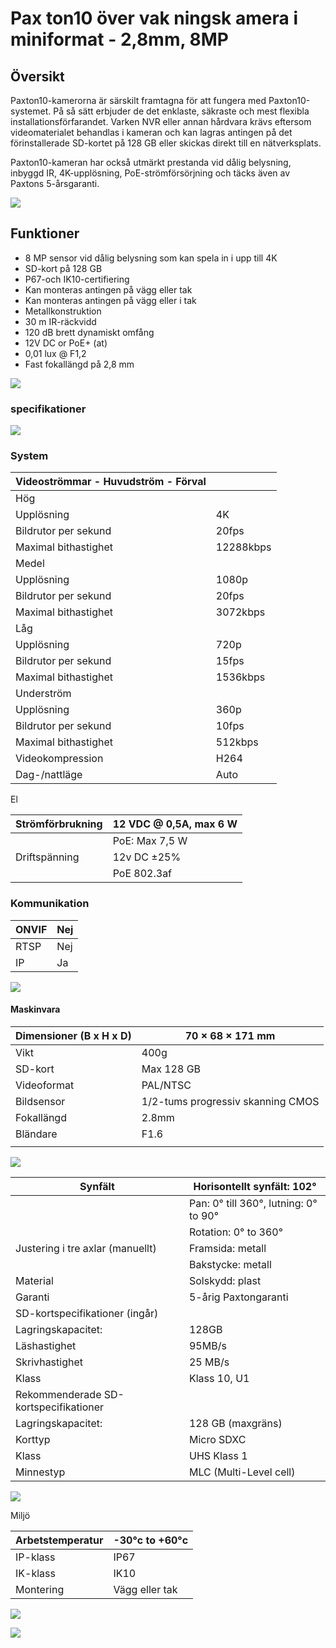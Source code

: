 # Pax ton10 över vak ningsk amera i miniformat - 2,8mm, 8MP

## Översikt

Paxton10-kamerorna är särskilt framtagna för att fungera med Paxton10-systemet. På så sätt erbjuder de det enklaste, säkraste och mest flexibla installationsförfarandet. Varken NVR eller annan hårdvara krävs eftersom videomaterialet behandlas i kameran och kan lagras antingen på det förinstallerade SD-kortet på 128 GB eller skickas direkt till en nätverksplats.

Paxton10-kameran har också utmärkt prestanda vid dålig belysning, inbyggd IR, 4K-upplösning, PoE-strömförsörjning och täcks även av Paxtons 5-årsgaranti.

![](_page_0_Picture_4.jpeg)

## Funktioner

- 8 MP sensor vid dålig belysning som kan spela in i upp till 4K
- SD-kort på 128 GB
- P67-och IK10-certifiering
- Kan monteras antingen på vägg eller tak
- Kan monteras antingen på vägg eller i tak
- Metallkonstruktion
- 30 m IR-räckvidd
- 120 dB brett dynamiskt omfång
- 12V DC or PoE+ (at)
- 0,01 lux @ F1,2
- Fast fokallängd på 2,8 mm

![](_page_0_Figure_17.jpeg)

### specifikationer

![](_page_1_Picture_1.jpeg)

### System

| Videoströmmar - Huvudström - Förval |           |
|-------------------------------------|-----------|
| Hög                                 |           |
| Upplösning                          | 4K        |
| Bildrutor per sekund                | 20fps     |
| Maximal bithastighet                | 12288kbps |
| Medel                               |           |
| Upplösning                          | 1080p     |
| Bildrutor per sekund                | 20fps     |
| Maximal bithastighet                | 3072kbps  |
| Låg                                 |           |
| Upplösning                          | 720p      |
| Bildrutor per sekund                | 15fps     |
| Maximal bithastighet                | 1536kbps  |
| Underström                          |           |
| Upplösning                          | 360p      |
| Bildrutor per sekund                | 10fps     |
| Maximal bithastighet                | 512kbps   |
| Videokompression                    | H264      |
| Dag-/nattläge                       | Auto      |

El

| Strömförbrukning | 12 VDC @ 0,5A, max 6 W |
|------------------|------------------------|
|                  | PoE: Max 7,5 W         |
| Driftspänning    | 12v DC ±25%            |
|                  | PoE 802.3af            |

### Kommunikation

| ONVIF | Nej |
|-------|-----|
| RTSP  | Nej |
| IP    | Ja  |

![](_page_1_Picture_10.jpeg)

#### Maskinvara

| Dimensioner (B x H x D) | 70 × 68 × 171 mm                  |
|-------------------------|-----------------------------------|
| Vikt                    | 400g                              |
| SD-kort                 | Max 128 GB                        |
| Videoformat             | PAL/NTSC                          |
| Bildsensor              | 1/2-tums progressiv skanning CMOS |
| Fokallängd              | 2.8mm                             |
| Bländare                | F1.6                              |
|                         |                                   |

![](_page_2_Picture_0.jpeg)

| Synfält                               | Horisontellt synfält: 102°            |
|---------------------------------------|---------------------------------------|
|                                       | Pan: 0° till 360°, lutning: 0° to 90° |
|                                       | Rotation: 0° to 360°                  |
| Justering i tre axlar (manuellt)      | Framsida: metall                      |
|                                       | Bakstycke: metall                     |
| Material                              | Solskydd: plast                       |
| Garanti                               | 5-årig Paxtongaranti                  |
| SD-kortspecifikationer (ingår)        |                                       |
| Lagringskapacitet:                    | 128GB                                 |
| Läshastighet                          | 95MB/s                                |
| Skrivhastighet                        | 25 MB/s                               |
| Klass                                 | Klass 10, U1                          |
| Rekommenderade SD-kortspecifikationer |                                       |
| Lagringskapacitet:                    | 128 GB (maxgräns)                     |
| Korttyp                               | Micro SDXC                            |
| Klass                                 | UHS Klass 1                           |
| Minnestyp                             | MLC (Multi-Level cell)                |

![](_page_2_Picture_2.jpeg)

Miljö

| Arbetstemperatur | -30°c to +60°c |
|------------------|----------------|
| IP-klass         | IP67           |
| IK-klass         | IK10           |
| Montering        | Vägg eller tak |

![](_page_2_Figure_5.jpeg)

![](_page_2_Picture_6.jpeg)